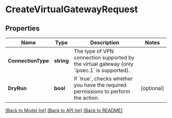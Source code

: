 # CreateVirtualGatewayRequest

## Properties

Name | Type | Description | Notes
------------ | ------------- | ------------- | -------------
**ConnectionType** | **string** | The type of VPN connection supported by the virtual gateway (only &#x60;ipsec.1&#x60; is supported). | 
**DryRun** | **bool** | If &#x60;true&#x60;, checks whether you have the required permissions to perform the action. | [optional] 

[[Back to Model list]](../README.md#documentation-for-models) [[Back to API list]](../README.md#documentation-for-api-endpoints) [[Back to README]](../README.md)


